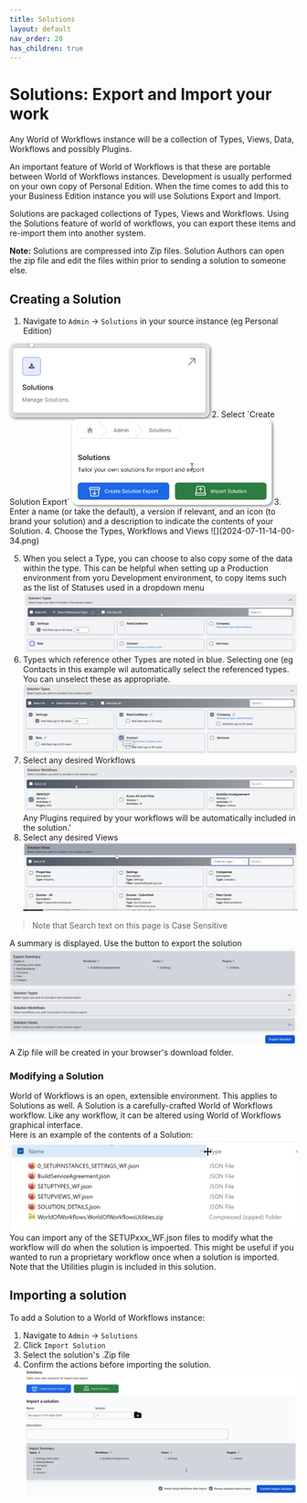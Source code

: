 ```yaml
---
title: Solutions
layout: default
nav_order: 20
has_children: true
---
```


# Solutions: Export and Import your work

Any World of Workflows instance will be a collection of Types, Views, Data, Workflows and possibly Plugins.  

An important feature of World of Workflows is that these are portable between World of Workflows instances.  Development is usually performed on your own copy of Personal Edition.  When the time comes to add this to your Business Edition instance you will use Solutions Export and Import.

Solutions are packaged collections of Types, Views and Workflows. Using the Solutions feature of world of workflows, you can export these items and re-import them into another system.

**Note:** Solutions are compressed into Zip files. Solution Authors can open the zip file and edit the files within prior to sending a solution to someone else.

## Creating a Solution

1. Navigate to `Admin` -> `Solutions` in your source instance (eg Personal Edition)  
<img src="2024-07-11-13-50-46.png" alt="Import button graphic" style="width: 350px; height: auto; border-radius: 10px; box-shadow: 2px 2px 5px grey;" />
2. Select `Create Solution Export`  
<img src="2024-07-11-13-53-20.png" alt="Import button graphic" style="width: 350px; height: auto; border-radius: 10px; box-shadow: 2px 2px 5px grey;" />
3. Enter a name (or take the default), a version if relevant, and an icon (to brand your solution) and a description to indicate the contents of your Solution.
4. Choose the Types, Workflows and Views
   ![](2024-07-11-14-00-34.png)

5. When you select a Type, you can choose to also copy some of the data within the type.  This can be helpful when setting up a Production environment from yoru Development environment, to copy items such as the list of Statuses used in a dropdown menu
   ![](2024-07-11-14-03-53.png)
6. Types which reference other Types are noted in blue.  Selecting one (eg Contacts in this example wil automatically select the referenced types.  You can unselect these as appropriate.
   ![](2024-07-11-14-05-54.png)
7. Select any desired Workflows  
   ![](2024-07-11-14-08-41.png)
   Any Plugins required by your workflows will be automatically included in the solution.'
8. Select any desired Views   
   ![](2024-07-11-14-11-33.png)

> Note that Search text on this page is Case Sensitive

A summary is displayed.  Use the button to export the solution
![](2024-07-11-14-12-33.png)
A Zip file will be created in your browser's download folder.

### Modifying a Solution

World of Workflows is an open, extensible environment.  This applies to Solutions as well. 
A Solution is a carefully-crafted World of Workflows workflow.  Like any workflow, it can be altered using World of Workflows graphical interface.  
Here is an example of the contents of a Solution:  
![](2024-07-11-14-18-47.png)  
You can import any of the SETUPxxx_WF.json files to modify what the workflow will do when the solution is impoerted.  This might be useful if you wanted to run a proprietary workflow once when a solution is imported.
Note that the Utilities plugin is included in this solution.

## Importing a solution

To add a Solution to a World of Workflows instance:
1. Navigate to `Admin` -> `Solutions`
2. Click `Import Solution`
3. Select the solution's .Zip file
4. Confirm the actions before importing the solution.
   ![](2024-07-11-14-22-23.png)